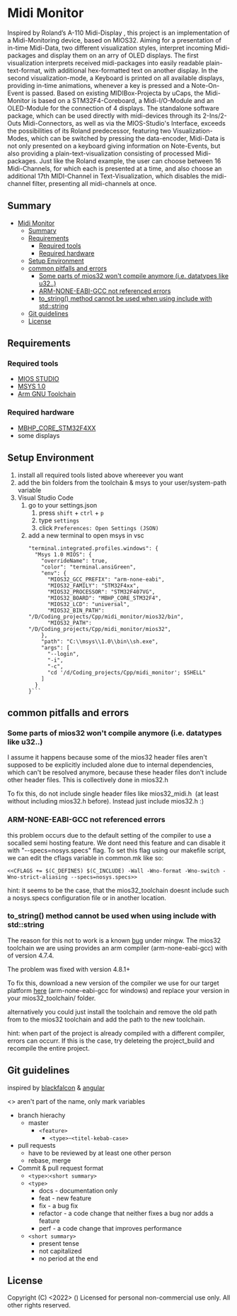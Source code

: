 # Midi Monitor
Inspired by Roland’s A-110 Midi-Display , this project is an implementation of a Midi-Monitoring device, based on MIOS32. Aiming for a presentation of in-time Midi-Data, two different visualization styles, interpret incoming Midi-packages and display them on an arry of OLED displays.
The first visualization interprets received midi-packages into easily readable plain-text-format, with additional hex-formatted text on another display.
In the second visualization-mode, a Keyboard is printed on all available displays, providing in-time animations, whenever a key is pressed and a Note-On-Event is passed.
Based on existing MIDIBox-Projecta by uCaps, the Midi-Monitor is based on a STM32F4-Coreboard, a Midi-I/O-Module and an OLED-Module for the connection of 4 displays. 
The standalone software package, which can be used directly with midi-devices through its 2-Ins/2-Outs Midi-Connectors, as well as via the MIOS-Studio's Interface, exceeds the possibilities of its Roland predecessor, featuring two Visualization-Modes, which can be switched by pressing the data-encoder, Midi-Data is not only presented on a keyboard giving information on Note-Events, but also providing a plain-text-visualization consisting of processed Midi-packages. Just like the Roland example, the user can choose between 16 Midi-Channels, for which each is presented at a time, and also choose an additional 17th MIDI-Channel in Text-Visualization, which disables the midi-channel filter, presenting all midi-channels at once.


## Summary
- [Midi Monitor](#midi-monitor)
  - [Summary](#summary)
  - [Requirements](#requirements)
    - [Required tools](#required-tools)
    - [Required hardware](#required-hardware)
  - [Setup Environment](#setup-environment)
  - [common pitfalls and errors](#common-pitfalls-and-errors)
    - [Some parts of mios32 won't compile anymore (i.e. datatypes like u32..)](#some-parts-of-mios32-wont-compile-anymore-ie-datatypes-like-u32)
    - [ARM-NONE-EABI-GCC not referenced errors](#arm-none-eabi-gcc-not-referenced-errors)
    - [to_string() method cannot be used when using <string> include with std::string](#to_string-method-cannot-be-used-when-using-string-include-with-stdstring)
  - [Git guidelines](#git-guidelines)
  - [License](#license)

## Requirements

### Required tools
  - [MIOS STUDIO](http://www.ucapps.de/mios_studio.html)
  - [MSYS 1.0](https://sourceforge.net/projects/mingw/files/MSYS/Base/msys-core/msys-1.0.11/MSYS-1.0.11.exe/download?use_mirror=netcologne)
  - [Arm GNU Toolchain](https://developer.arm.com/tools-and-software/open-source-software/developer-tools/gnu-toolchain/downloads)

### Required hardware
  -  [MBHP_CORE_STM32F4XX](http://ucapps.de/mbhp_core_stm32f4.html)
  -  some displays

## Setup Environment
  1. install all required tools listed above whereever you want
  2. add the bin folders from the toolchain & msys to your user/system-path variable
  3. Visual Studio Code
     1. go to your settings.json 
        1. press `shift` + `ctrl` + `p`
        2. type `settings`
        3. click `Preferences: Open Settings (JSON)`
     2. add a new terminal to open msys in vsc
        ```
        "terminal.integrated.profiles.windows": {
          "Msys 1.0 MIOS": {
            "overrideName": true,
            "color": "terminal.ansiGreen",
            "env": {
              "MIOS32_GCC_PREFIX": "arm-none-eabi",
              "MIOS32_FAMILY": "STM32F4xx",
              "MIOS32_PROCESSOR": "STM32F407VG",
              "MIOS32_BOARD": "MBHP_CORE_STM32F4",
              "MIOS32_LCD": "universal",
              "MIOS32_BIN_PATH": "/D/Coding_projects/Cpp/midi_monitor/mios32/bin",
              "MIOS32_PATH": "/D/Coding_projects/Cpp/midi_monitor/mios32",
            },
            "path": "C:\\msys\\1.0\\bin\\sh.exe",
            "args": [
              "--login",
              "-i",
              "-c",
              "cd '/d/Coding_projects/Cpp/midi_monitor'; $SHELL"
            ]
          }
        }```
## common pitfalls and errors

### Some parts of mios32 won't compile anymore (i.e. datatypes like u32..)

<p> 
I assume it happens because some of the mios32 header files aren't supposed to be explicitly included alone due to internal dependencies, which can't be resolved anymore, because these header files don't include other header files. This is collectively done in mios32.h

To fix this, do not include single header files like mios32_midi.h  (at least without including mios32.h before).
Instead just include mios32.h :)
</p>

### ARM-NONE-EABI-GCC not referenced errors

<p>
this problem occurs due to the default setting of the compiler to use a socalled semi hosting feature. We dont need this feature and can disable it with "--specs=nosys.specs" flag. To set this flag using our makefile script, we can edit the cflags variable in common.mk like so:

```
<<CFLAGS += $(C_DEFINES) $(C_INCLUDE) -Wall -Wno-format -Wno-switch -Wno-strict-aliasing --specs=nosys.specs>>
```

hint: it seems to be the case, that the mios32_toolchain doesnt include such a nosys.specs configuration file or in another location.
</p>

### to_string() method cannot be used when using <string> include with std::string

<p>

The reason for this not to work is a known [bug](https://gcc.gnu.org/bugzilla/show_bug.cgi?id=52015) under mingw. The mios32 toolchain we are using provides an arm compiler (arm-none-eabi-gcc) with of version 4.7.4.

The problem was fixed with version 4.8.1+

To fix this, download a new version of the compiler we use for our target platform [here](https://developer.arm.com/tools-and-software/open-source-software/developer-tools/gnu-toolchain/downloads) (arm-none-eabi-gcc for windows) and replace your version in your mios32_toolchain/ folder.

alternatively you could just install the toolchain and remove the old path from to the mios32 toolchain and add the path to the new toolchain.

hint: when part of the project is already compiled with a different compiler, errors can occurr. If this is the case, try deleteing the project_build and recompile the entire project.
</p>

## Git guidelines
inspired by [blackfalcon](https://gist.github.com/blackfalcon/8428401) & [angular](https://github.com/angular/angular/blob/main/CONTRIBUTING.md#commit)

<> aren't part of the name, only mark variables
- branch hierachy
  - master
    - `<feature>`
      - `<type>`-`<titel-kebab-case>`
- pull requests
  - have to be reviewed by at least one other person
  - rebase, merge
- Commit & pull request format
  - `<type>`:`<short summary>`
  - `<type>`
    - docs      - documentation only
    - feat      - new feature
    - fix       - a bug fix
    - refactor  - a code change that neither fixes a bug nor adds a feature
    - perf      - a code change that improves performance
  - `<short summary>`
    - present tense
    - not capitalized
    - no period at the end

## License
Copyright (C) <2022> <your name> (<your email address>)
Licensed for personal non-commercial use only.
All other rights reserved.
